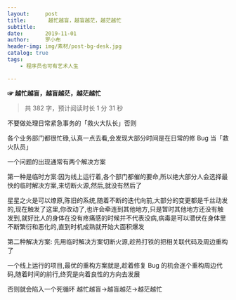 ```yaml
---
layout:     post
title:       越忙越盲，越盲越茫，越茫越忙
subtitle:   
date:       2019-11-01
author:     罗小布
header-img: img/素材/post-bg-desk.jpg
catalog: true
tags:
    - 程序员也可有艺术人生

---
```




**☞ 越忙越盲，越盲越茫，越茫越忙**

> 共 382 字，预计阅读时长 1 分 31 秒

不要做处理日常紧急事务的「救火大队长」否则  

各个业务部门都很忙碌,认真一点去看,会发现大部分时间是在日常的修 Bug 当「救火队员」

一个问题的出现通常有两个解决方案

第一种是临时方案:因为线上运行着,各个部门都催的要命,所以绝大部分人会选择最快的临时解决方案,来切断火源,然后,就没有然后了

星星之火是可以燎原,陈旧的系统,随着不断的迭代向前,大部分的变更都是千丝动发的,现在触发了这里,你改动了,也许会牵连到其他地方,只是暂时其他地方还没有触发到,就好比人的身体在没有疼痛感的时候并不代表没病,病毒是可以潜伏在身体里不断繁衍和恶化的,直到时机成熟就开始大面积爆发

第二种解决方案: 先用临时解决方案切断火源,趁热打铁的把相关联代码及周边重构了

一个线上运行的项目,最优的重构方案就是,趁着修复 Bug 的机会逐个重构周边代码,随着时间的前行,终究是向着良性的方向去发展

否则就会陷入一个死循环  越忙越盲->越盲越茫->越茫越忙







